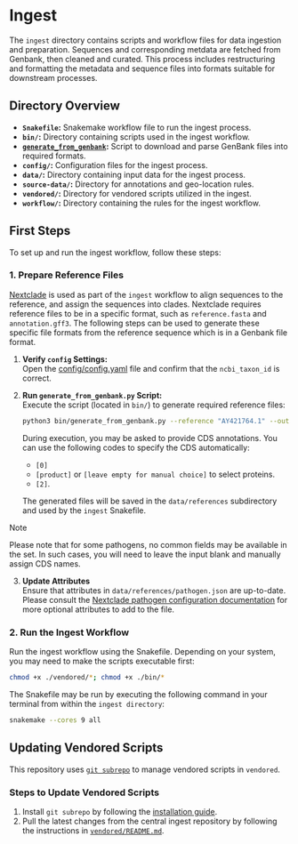 # Ingest

The `ingest` directory contains scripts and workflow files for data ingestion and preparation. Sequences 
and corresponding metdata are fetched from Genbank, then cleaned and curated. This process includes restructuring and formatting the metadata and sequence files into formats suitable for downstream processes.

## Directory Overview
- **`Snakefile`:** Snakemake workflow file to run the ingest process.
- **`bin/`:** Directory containing scripts used in the ingest workflow.
- **[`generate_from_genbank`](bin/generate_from_genbank.py):** Script to download and parse GenBank files into required formats.
- **`config/`:** Configuration files for the ingest process.
- **`data/`:** Directory containing input data for the ingest process.
- **`source-data/`:** Directory for annotations and geo-location rules.
- **`vendored/`:** Directory for vendored scripts utilized in the ingest.
- **`workflow/`:** Directory containing the rules for the ingest workflow.


## First Steps

To set up and run the ingest workflow, follow these steps:

### 1. Prepare Reference Files
[Nextclade](https://clades.nextstrain.org/) is used as part of the `ingest` workflow to align sequences to the reference, and assign the sequences into clades. Nextclade requires reference files to be in a specific format, such as `reference.fasta` and `annotation.gff3`. The following steps can be used to generate these specific file formats from the reference sequence which is in a Genbank file format.

1. **Verify `config` Settings:**  
   Open the [config/config.yaml](config/config.yaml) file and confirm that the `ncbi_taxon_id` is correct.

2. **Run `generate_from_genbank.py` Script:**  
   Execute the script (located in `bin/`) to generate required reference files:
   ```bash
   python3 bin/generate_from_genbank.py --reference "AY421764.1" --output-dir data/references/
   ```

   During execution, you may be asked to provide CDS annotations. You can use the following codes to specify the CDS automatically:
   - `[0]`
   - `[product]` or `[leave empty for manual choice]` to select proteins.
   - `[2]`.
   
   The generated files will be saved in the `data/references` subdirectory and used by the `ingest` Snakefile.

> [!NOTE]
> Please note that for some pathogens, no common fields may be available in the set. In such cases, you will need to leave the input blank and manually assign CDS names. 
   

3. **Update Attributes**  
   Ensure that attributes in `data/references/pathogen.json` are up-to-date. Please consult the [Nextclade pathogen configuration documentation](https://docs.nextstrain.org/projects/nextclade/en/stable/user/input-files/05-pathogen-config.html#pathogen-configuration) for more optional attributes to add to the file.  


### 2. Run the Ingest Workflow

Run the ingest workflow using the Snakefile. Depending on your system, you may need to make the scripts executable first:

```bash
chmod +x ./vendored/*; chmod +x ./bin/*
```
The Snakefile may be run by executing the following command in your terminal from within the `ingest directory`:

```bash
snakemake --cores 9 all
```

## Updating Vendored Scripts

This repository uses [`git subrepo`](https://github.com/ingydotnet/git-subrepo) to manage vendored scripts in `vendored`.

### Steps to Update Vendored Scripts

1. Install `git subrepo` by following the [installation guide](https://github.com/ingydotnet/git-subrepo#installation).
2. Pull the latest changes from the central ingest repository by following the instructions in [`vendored/README.md`](vendored/README.md#vendoring).

